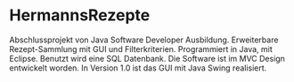# HermannsRezepte
Abschlussprojekt von Java Software Developer Ausbildung. Erweiterbare Rezept-Sammlung mit GUI und  Filterkriterien. Programmiert in Java, mit Eclipse. Benutzt wird eine SQL Datenbank. Die Software ist im MVC Design entwickelt worden. In Version 1.0 ist das GUI mit Java Swing realisiert.
